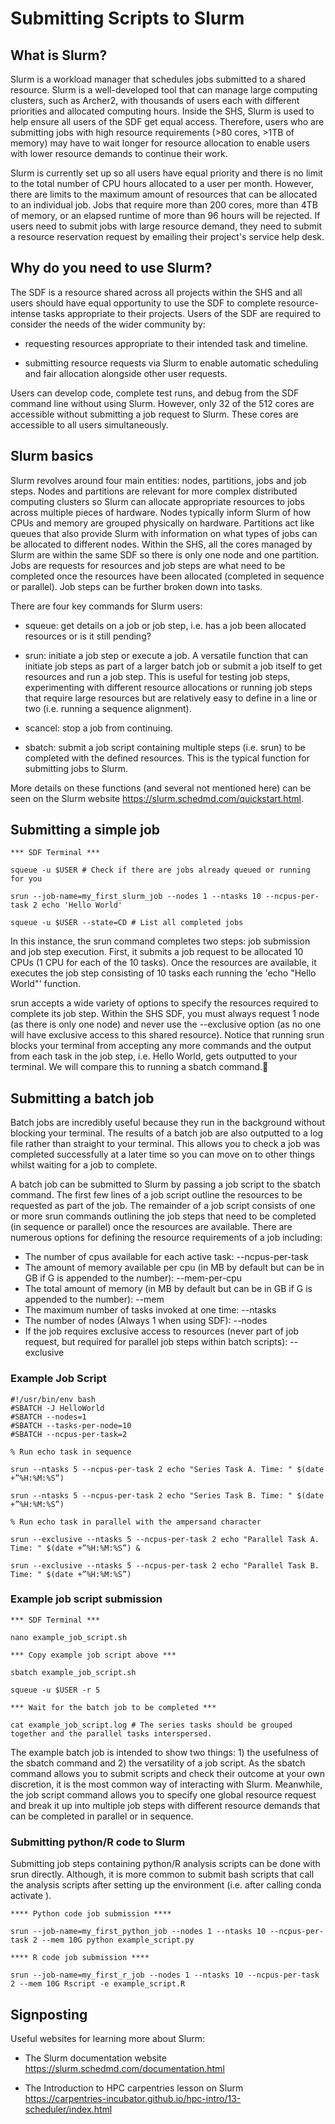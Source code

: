 # Submitting Scripts to Slurm

## What is Slurm?

Slurm is a workload manager that schedules jobs submitted to a shared resource. 
Slurm is a well-developed tool that can manage large computing clusters, such as Archer2, with thousands of users each with different priorities and allocated computing hours.
Inside the SHS, Slurm is used to help ensure all users of the SDF get equal access.
Therefore, users who are submitting jobs with high resource requirements (>80 cores, >1TB of memory) may have to wait longer for resource allocation to enable users with lower resource demands to continue their work.

Slurm is currently set up so all users have equal priority and there is no limit to the total number of CPU hours allocated to a user per month.
However, there are limits to the maximum amount of resources that can be allocated to an individual job.
Jobs that require more than 200 cores, more than 4TB of memory, or an elapsed runtime of more than 96 hours will be rejected.
If users need to submit jobs with large resource demand, they need to submit a resource reservation request by emailing their project's service help desk.

## Why do you need to use Slurm?

The SDF is a resource shared across all projects within the SHS and all users should have equal opportunity to use the SDF to complete resource-intense tasks appropriate to their projects.
Users of the SDF are required to consider the needs of the wider community by:

- requesting resources appropriate to their intended task and timeline.

- submitting resource requests via Slurm to enable automatic scheduling and fair allocation alongside other user requests.  
   
Users can develop code, complete test runs, and debug from the SDF command line without using Slurm.
However, only 32 of the 512 cores are accessible without submitting a job request to Slurm. 
These cores are accessible to all users simultaneously.

## Slurm basics

Slurm revolves around four main entities: nodes, partitions, jobs and job steps. 
Nodes and partitions are relevant for more complex distributed computing clusters so Slurm can allocate appropriate resources to jobs across multiple pieces of hardware.
Nodes typically inform Slurm of how CPUs and memory are grouped physically on hardware.
Partitions act like queues that also provide Slurm with information on what types of jobs can be allocated to different nodes.
Within the SHS, all the cores managed by Slurm are within the same SDF so there is only one node and one partition.
Jobs are requests for resources and job steps are what need to be completed once the resources have been allocated (completed in sequence or parallel).
Job steps can be further broken down into tasks.

There are four key commands for Slurm users:

- squeue: get details on a job or job step, i.e. has a job been allocated resources or is it still pending?

- srun: initiate a job step or execute a job. A versatile function that can initiate job steps as part of a larger batch job or submit a job itself to get resources and run a job step. This is useful for testing job steps, experimenting with different resource allocations or running job steps that require large resources but are relatively easy to define in a line or two (i.e. running a sequence alignment).

- scancel: stop a job from continuing.

- sbatch: submit a job script containing multiple steps (i.e. srun) to be completed with the defined resources. This is the typical function for submitting jobs to Slurm. 

More details on these functions (and several not mentioned here) can be seen on the Slurm website https://slurm.schedmd.com/quickstart.html.

## Submitting a simple job

	*** SDF Terminal ***

	squeue -u $USER # Check if there are jobs already queued or running for you

	srun --job-name=my_first_slurm_job --nodes 1 --ntasks 10 --ncpus-per-task 2 echo 'Hello World'

	squeue -u $USER --state=CD # List all completed jobs

In this instance, the srun command completes two steps: job submission and job step execution. First, it submits a job request to be allocated 10 CPUs (1 CPU for each of the 10 tasks). Once the resources are available, it executes the job step consisting of 10 tasks each running the 'echo "Hello World"' function.

srun accepts a wide variety of options to specify the resources required to complete its job step.
Within the SHS SDF, you must always request 1 node (as there is only one node) and never use the --exclusive option (as no one will have exclusive access to this shared resource). 
Notice that running srun blocks your terminal from accepting any more commands and the output from each task in the job step, i.e. Hello World, gets outputted to your terminal.
We will compare this to running a sbatch command.

## Submitting a batch job

Batch jobs are incredibly useful because they run in the background without blocking your terminal. The results of a batch job are also outputted to a log file rather than straight to your terminal. 
This allows you to check a job was completed successfully at a later time so you can move on to other things whilst waiting for a job to complete. 

A batch job can be submitted to Slurm by passing a job script to the sbatch command. The first few lines of a job script outline the resources to be requested as part of the job. The remainder of a job script consists of one or more srun commands outlining the job steps that need to be completed (in sequence or parallel) once the resources are available. There are numerous options for defining the resource requirements of a job including:

- The number of cpus available for each active task: --ncpus-per-task
- The amount of memory available per cpu (in MB by default but can be in GB if G is appended to the number): --mem-per-cpu
- The total amount of memory (in MB by default but can be in GB if G is appended to the number): --mem
- The maximum number of tasks invoked at one time: --ntasks 
- The number of nodes (Always 1 when using SDF): --nodes
- If the job requires exclusive access to resources (never part of job request, but required for parallel job steps within batch scripts): --exclusive

### Example Job Script 

	#!/usr/bin/env bash
	#SBATCH -J HelloWorld
	#SBATCH --nodes=1
	#SBATCH --tasks-per-node=10
	#SBATCH --ncpus-per-task=2

	% Run echo task in sequence
	
	srun --ntasks 5 --ncpus-per-task 2 echo "Series Task A. Time: " $(date +”%H:%M:%S”) 
	
	srun --ntasks 5 --ncpus-per-task 2 echo "Series Task B. Time: " $(date +”%H:%M:%S”) 

	% Run echo task in parallel with the ampersand character
	
	srun --exclusive --ntasks 5 --ncpus-per-task 2 echo "Parallel Task A. Time: " $(date +”%H:%M:%S”) &
	
	srun --exclusive --ntasks 5 --ncpus-per-task 2 echo "Parallel Task B. Time: " $(date +”%H:%M:%S”) 

### Example job script submission
	
	*** SDF Terminal ***

	nano example_job_script.sh

	*** Copy example job script above ***

	sbatch example_job_script.sh

	squeue -u $USER -r 5

	*** Wait for the batch job to be completed ***

	cat example_job_script.log # The series tasks should be grouped together and the parallel tasks interspersed.

The example batch job is intended to show two things: 1) the usefulness of the sbatch command and 2) the versatility of a job script. As the sbatch command allows you to submit scripts and check their outcome at your own discretion, it is the most common way of interacting with Slurm. Meanwhile, the job script command allows you to specify one global resource request and break it up into multiple job steps with different resource demands that can be completed in parallel or in sequence. 

### Submitting python/R code to Slurm

Submitting job steps containing python/R analysis scripts can be done with srun directly. Although, it is more common to submit bash scripts that call the analysis scripts after setting up the environment (i.e. after calling conda activate <env>). 

	**** Python code job submission ****

	srun --job-name=my_first_python_job --nodes 1 --ntasks 10 --ncpus-per-task 2 --mem 10G python example_script.py

	**** R code job submission ****

	srun --job-name=my_first_r_job --nodes 1 --ntasks 10 --ncpus-per-task 2 --mem 10G Rscript -e example_script.R
	
## Signposting

Useful websites for learning more about Slurm:

- The Slurm documentation website https://slurm.schedmd.com/documentation.html

- The Introduction to HPC carpentries lesson on Slurm https://carpentries-incubator.github.io/hpc-intro/13-scheduler/index.html
